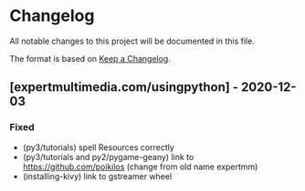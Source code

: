# Changelog
All notable changes to this project will be documented in this file.

The format is based on [Keep a Changelog](https://keepachangelog.com/en/1.0.0/).

## [expertmultimedia.com/usingpython] - 2020-12-03
### Fixed
- (py3/tutorials) spell Resources correctly
- (py3/tutorials and py2/pygame-geany) link to
  https://github.com/poikilos (change from old name expertmm)
- (installing-kivy) link to gstreamer wheel
